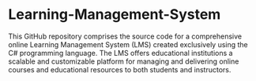 # Learning-Management-System
This GitHub repository comprises the source code for a comprehensive online Learning Management System (LMS) created exclusively using the C# programming language. The LMS offers educational institutions a scalable and customizable platform for managing and delivering online courses and educational resources to both students and instructors. 
